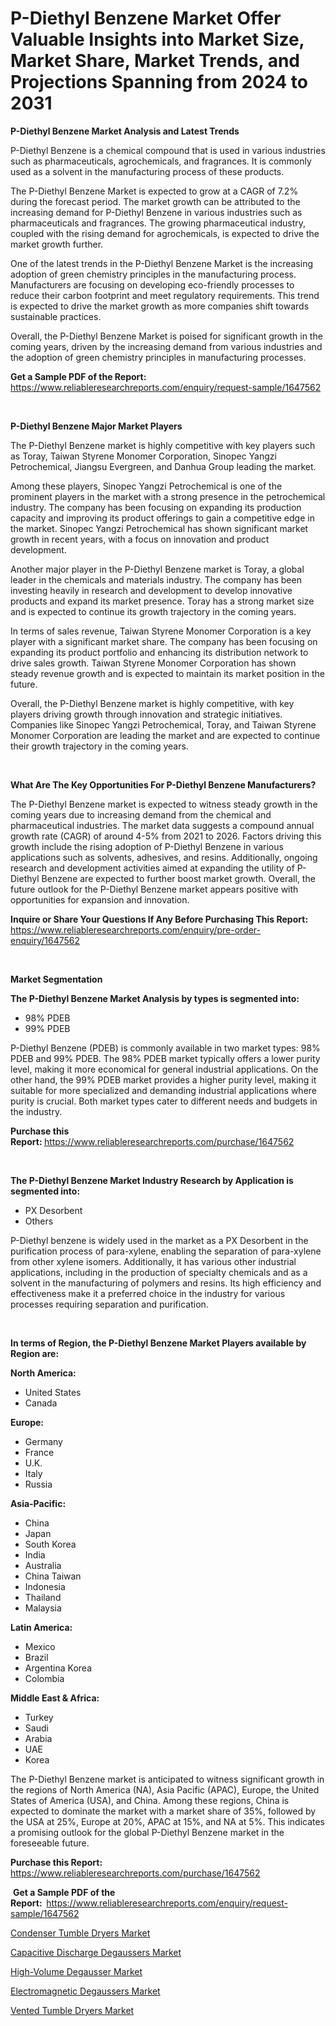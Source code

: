 <p><h1>P-Diethyl Benzene Market Offer Valuable Insights into Market Size, Market Share, Market Trends, and Projections Spanning from 2024 to 2031</h1></p><p><strong>P-Diethyl Benzene Market Analysis and Latest Trends</strong></p>
<p><p>P-Diethyl Benzene is a chemical compound that is used in various industries such as pharmaceuticals, agrochemicals, and fragrances. It is commonly used as a solvent in the manufacturing process of these products.</p><p>The P-Diethyl Benzene Market is expected to grow at a CAGR of 7.2% during the forecast period. The market growth can be attributed to the increasing demand for P-Diethyl Benzene in various industries such as pharmaceuticals and fragrances. The growing pharmaceutical industry, coupled with the rising demand for agrochemicals, is expected to drive the market growth further.</p><p>One of the latest trends in the P-Diethyl Benzene Market is the increasing adoption of green chemistry principles in the manufacturing process. Manufacturers are focusing on developing eco-friendly processes to reduce their carbon footprint and meet regulatory requirements. This trend is expected to drive the market growth as more companies shift towards sustainable practices.</p><p>Overall, the P-Diethyl Benzene Market is poised for significant growth in the coming years, driven by the increasing demand from various industries and the adoption of green chemistry principles in manufacturing processes.</p></p>
<p><strong>Get a Sample PDF of the Report:&nbsp;</strong> <a href="https://www.reliableresearchreports.com/enquiry/request-sample/1647562">https://www.reliableresearchreports.com/enquiry/request-sample/1647562</a></p>
<p>&nbsp;</p>
<p><strong>P-Diethyl Benzene Major Market Players</strong></p>
<p><p>The P-Diethyl Benzene market is highly competitive with key players such as Toray, Taiwan Styrene Monomer Corporation, Sinopec Yangzi Petrochemical, Jiangsu Evergreen, and Danhua Group leading the market. </p><p>Among these players, Sinopec Yangzi Petrochemical is one of the prominent players in the market with a strong presence in the petrochemical industry. The company has been focusing on expanding its production capacity and improving its product offerings to gain a competitive edge in the market. Sinopec Yangzi Petrochemical has shown significant market growth in recent years, with a focus on innovation and product development.</p><p>Another major player in the P-Diethyl Benzene market is Toray, a global leader in the chemicals and materials industry. The company has been investing heavily in research and development to develop innovative products and expand its market presence. Toray has a strong market size and is expected to continue its growth trajectory in the coming years.</p><p>In terms of sales revenue, Taiwan Styrene Monomer Corporation is a key player with a significant market share. The company has been focusing on expanding its product portfolio and enhancing its distribution network to drive sales growth. Taiwan Styrene Monomer Corporation has shown steady revenue growth and is expected to maintain its market position in the future.</p><p>Overall, the P-Diethyl Benzene market is highly competitive, with key players driving growth through innovation and strategic initiatives. Companies like Sinopec Yangzi Petrochemical, Toray, and Taiwan Styrene Monomer Corporation are leading the market and are expected to continue their growth trajectory in the coming years.</p></p>
<p>&nbsp;</p>
<p><strong>What Are The Key Opportunities For P-Diethyl Benzene Manufacturers?</strong></p>
<p><p>The P-Diethyl Benzene market is expected to witness steady growth in the coming years due to increasing demand from the chemical and pharmaceutical industries. The market data suggests a compound annual growth rate (CAGR) of around 4-5% from 2021 to 2026. Factors driving this growth include the rising adoption of P-Diethyl Benzene in various applications such as solvents, adhesives, and resins. Additionally, ongoing research and development activities aimed at expanding the utility of P-Diethyl Benzene are expected to further boost market growth. Overall, the future outlook for the P-Diethyl Benzene market appears positive with opportunities for expansion and innovation.</p></p>
<p><strong>Inquire or Share Your Questions If Any Before Purchasing This Report:</strong> <a href="https://www.reliableresearchreports.com/enquiry/pre-order-enquiry/1647562">https://www.reliableresearchreports.com/enquiry/pre-order-enquiry/1647562</a></p>
<p>&nbsp;</p>
<p><strong>Market Segmentation</strong></p>
<p><strong>The P-Diethyl Benzene Market Analysis by types is segmented into:</strong></p>
<p><ul><li>98% PDEB</li><li>99% PDEB</li></ul></p>
<p><p>P-Diethyl Benzene (PDEB) is commonly available in two market types: 98% PDEB and 99% PDEB. The 98% PDEB market typically offers a lower purity level, making it more economical for general industrial applications. On the other hand, the 99% PDEB market provides a higher purity level, making it suitable for more specialized and demanding industrial applications where purity is crucial. Both market types cater to different needs and budgets in the industry.</p></p>
<p><strong>Purchase this Report:&nbsp;</strong><a href="https://www.reliableresearchreports.com/purchase/1647562">https://www.reliableresearchreports.com/purchase/1647562</a></p>
<p>&nbsp;</p>
<p><strong>The P-Diethyl Benzene Market Industry Research by Application is segmented into:</strong></p>
<p><ul><li>PX Desorbent</li><li>Others</li></ul></p>
<p><p>P-Diethyl benzene is widely used in the market as a PX Desorbent in the purification process of para-xylene, enabling the separation of para-xylene from other xylene isomers. Additionally, it has various other industrial applications, including in the production of specialty chemicals and as a solvent in the manufacturing of polymers and resins. Its high efficiency and effectiveness make it a preferred choice in the industry for various processes requiring separation and purification.</p></p>
<p>&nbsp;</p>
<p><strong>In terms of Region, the P-Diethyl Benzene Market Players available by Region are:</strong></p>
<p>
    <p> <strong> North America: </strong>
        <ul>
            <li>United States</li>
            <li>Canada</li>
        </ul>
        </p> 
    <p> <strong> Europe: </strong>
        <ul>
            <li>Germany</li>
            <li>France</li>
            <li>U.K.</li>
            <li>Italy</li>
            <li>Russia</li>
        </ul>
        </p> 
    <p> <strong> Asia-Pacific: </strong>
        <ul>
            <li>China</li>
            <li>Japan</li>
            <li>South Korea</li>
            <li>India</li>
            <li>Australia</li>
            <li>China Taiwan</li>
            <li>Indonesia</li>
            <li>Thailand</li>
            <li>Malaysia</li>
        </ul>
        </p> 
    <p> <strong> Latin America: </strong>
        <ul>
            <li>Mexico</li>
            <li>Brazil</li>
            <li>Argentina Korea</li>
            <li>Colombia</li>
        </ul>
        </p> 
    <p> <strong> Middle East & Africa: </strong>
        <ul>
            <li>Turkey</li>
            <li>Saudi</li>
            <li>Arabia</li>
            <li>UAE</li>
            <li>Korea</li>
        </ul>
    </p>
    </p>
<p><p>The P-Diethyl Benzene market is anticipated to witness significant growth in the regions of North America (NA), Asia Pacific (APAC), Europe, the United States of America (USA), and China. Among these regions, China is expected to dominate the market with a market share of 35%, followed by the USA at 25%, Europe at 20%, APAC at 15%, and NA at 5%. This indicates a promising outlook for the global P-Diethyl Benzene market in the foreseeable future.</p></p>
<p><strong>Purchase this Report: </strong><a href="https://www.reliableresearchreports.com/purchase/1647562">https://www.reliableresearchreports.com/purchase/1647562</a></p>
<p>&nbsp;<strong>Get a Sample PDF of the Report:&nbsp;&nbsp;</strong><a href="https://www.reliableresearchreports.com/enquiry/request-sample/1647562">https://www.reliableresearchreports.com/enquiry/request-sample/1647562</a></p>
<p><strong></strong></p>
<p><p><a href="https://view.publitas.com/reportprime-1/condenser-tumble-dryers-market-a-comprehensive-report-of-its-market-share-growth-trends-2024-2031/">Condenser Tumble Dryers Market</a></p><p><a href="https://cat-emmental-94b.notion.site/Capacitive-Discharge-Degaussers-Market-Research-Report-Forecasted-for-Period-from-2024-2031-by-Ma-1fc9c5e23174462290010f9a96c663cb">Capacitive Discharge Degaussers Market</a></p><p><a href="https://silk-columnist-571.notion.site/High-Volume-Degausser-Market-Offers-Provide-Insightful-Data-for-the-Time-Period-from-2024-to-2031-an-b5a3820f557c4e50bfe81d087669e726">High-Volume Degausser Market</a></p><p><a href="https://silk-columnist-571.notion.site/Global-Electromagnetic-Degaussers-Market-by-Types-Applications-and-Major-Players-with-Regional-Gr-8f00b369be9f4175833d050de86ffc90">Electromagnetic Degaussers Market</a></p><p><a href="https://view.publitas.com/reportprime-1/vented-tumble-dryers-market-with-the-goal-of-estimating-the-market-size-and-future-growth-potential-of-various-market-segments-based-on-component-applications-end-user-and-region/">Vented Tumble Dryers Market</a></p></p>